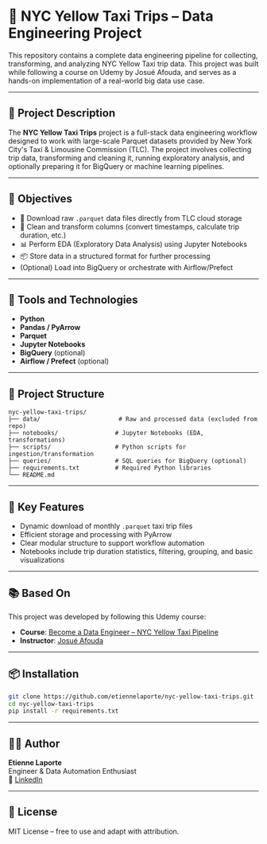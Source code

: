 
# 🚖 NYC Yellow Taxi Trips – Data Engineering Project

This repository contains a complete data engineering pipeline for collecting, transforming, and analyzing NYC Yellow Taxi trip data. This project was built while following a course on Udemy by Josué Afouda, and serves as a hands-on implementation of a real-world big data use case.

---

## 🧾 Project Description

The **NYC Yellow Taxi Trips** project is a full-stack data engineering workflow designed to work with large-scale Parquet datasets provided by New York City's Taxi & Limousine Commission (TLC). The project involves collecting trip data, transforming and cleaning it, running exploratory analysis, and optionally preparing it for BigQuery or machine learning pipelines.

---

## 🎯 Objectives

- 🔽 Download raw `.parquet` data files directly from TLC cloud storage
- 🔧 Clean and transform columns (convert timestamps, calculate trip duration, etc.)
- 📊 Perform EDA (Exploratory Data Analysis) using Jupyter Notebooks
- 📦 Store data in a structured format for further processing
- (Optional) Load into BigQuery or orchestrate with Airflow/Prefect

---

## 🧰 Tools and Technologies

- **Python**
- **Pandas / PyArrow**
- **Parquet**
- **Jupyter Notebooks**
- **BigQuery** (optional)
- **Airflow / Prefect** (optional)

---

## 📂 Project Structure

```
nyc-yellow-taxi-trips/
├── data/                      # Raw and processed data (excluded from repo)
├── notebooks/                # Jupyter Notebooks (EDA, transformations)
├── scripts/                  # Python scripts for ingestion/transformation
├── queries/                  # SQL queries for BigQuery (optional)
├── requirements.txt          # Required Python libraries
└── README.md
```

---

## 📌 Key Features

- Dynamic download of monthly `.parquet` taxi trip files
- Efficient storage and processing with PyArrow
- Clear modular structure to support workflow automation
- Notebooks include trip duration statistics, filtering, grouping, and basic visualizations

---

## 📚 Based On

This project was developed by following this Udemy course:

- **Course**: [Become a Data Engineer – NYC Yellow Taxi Pipeline](https://www.udemy.com/course/data-engineering-zoomcamp-nyc-taxi/)
- **Instructor**: [Josué Afouda](https://github.com/JosueAfouda)

---

## 📦 Installation

```bash
git clone https://github.com/etiennelaporte/nyc-yellow-taxi-trips.git
cd nyc-yellow-taxi-trips
pip install -r requirements.txt
```

---

## 👨‍💻 Author

**Etienne Laporte**  
Engineer & Data Automation Enthusiast  
🔗 [LinkedIn](https://www.linkedin.com/in/etiennelaporte)

---

## 📜 License

MIT License – free to use and adapt with attribution.
